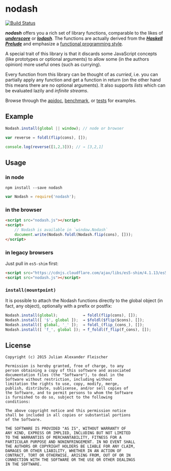 nodash
======

[![Build Status](https://travis-ci.org/scravy/nodash.svg?branch=master)](https://travis-ci.org/scravy/nodash)

***nodash*** offers you a rich set of library functions, comparable to
the likes of [***underscore***](http://underscorejs.org/)
or [***lodash***](https://lodash.com/).
The functions are actually derived
from the [***Haskell Prelude***](https://hackage.haskell.org/package/base-4.7.0.0/docs/Prelude.html)
and emphasize a [functional programming style](https://www.cs.cmu.edu/~crary/819-f09/Backus78.pdf).

A special trait of this library is that it discards some JavaScript concepts
(like prototypes or optional arguments) to allow some (in the authors opinion)
more useful ones (such as currying).

Every function from this library can be thought of as *curried*, i.e. you can
partially apply any function and get a function in return (on the other hand this
means there are no optional arguments). It also supports *lists* which can be
evaluated lazily and *infinite streams*.

Browse through the
 [apidoc](https://scravy.github.io/nodash/apidoc.html),
 [benchmark](https://github.com/scravy/nodash/tree/master/benchmark/index.js), or
 [tests](https://github.com/scravy/nodash/tree/master/test) for examples.


Example
-------

```JavaScript
Nodash.install(global || window); // node or browser

var reverse = foldl(flip(cons), []);

console.log(reverse([1,2,3])); // → [3,2,1]
```


Usage
-----

### in node

```
npm install --save nodash
```

```JavaScript
var Nodash = require('nodash');
```


### in the browser

```HTML
<script src="nodash.js"></script>
<script>
    // Nodash is available in `window.Nodash`
    document.write(Nodash.foldl(Nodash.flip(cons), []));
</script>
```


### in legacy browsers

Just pull in `es5-shim` first:

```HTML
<script src="https://cdnjs.cloudflare.com/ajax/libs/es5-shim/4.1.13/es5-shim.js"></script>
<script src="nodash.js"></script>
```


### `install(mountpoint)`

It is possible to attach the Nodash functions directly
to the global object (in fact, any object), optionally
with a prefix or postfix:

```JavaScript
Nodash.install(global);           → foldl(flip(cons), []);
Nodash.install([ '$', global ]);  → $foldl($flip($cons), []);
Nodash.install([ global, '_' ]);  → foldl_(flip_(cons_), []);
Nodash.install([ 'f_', global ]); → f_foldl(f_flip(f_cons), []);
```


License
-------

    Copyright (c) 2015 Julian Alexander Fleischer

    Permission is hereby granted, free of charge, to any
    person obtaining a copy of this software and associated
    documentation files (the "Software"), to deal in the
    Software without restriction, including without
    limitation the rights to use, copy, modify, merge,
    publish, distribute, sublicense, and/or sell copies of
    the Software, and to permit persons to whom the Software
    is furnished to do so, subject to the following
    conditions:

    The above copyright notice and this permission notice
    shall be included in all copies or substantial portions
    of the Software.

    THE SOFTWARE IS PROVIDED "AS IS", WITHOUT WARRANTY OF
    ANY KIND, EXPRESS OR IMPLIED, INCLUDING BUT NOT LIMITED
    TO THE WARRANTIES OF MERCHANTABILITY, FITNESS FOR A
    PARTICULAR PURPOSE AND NONINFRINGEMENT. IN NO EVENT SHALL
    THE AUTHORS OR COPYRIGHT HOLDERS BE LIABLE FOR ANY CLAIM,
    DAMAGES OR OTHER LIABILITY, WHETHER IN AN ACTION OF
    CONTRACT, TORT OR OTHERWISE, ARISING FROM, OUT OF OR IN
    CONNECTION WITH THE SOFTWARE OR THE USE OR OTHER DEALINGS
    IN THE SOFTWARE.


